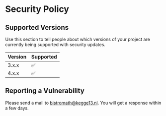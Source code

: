 # Security Policy

## Supported Versions

Use this section to tell people about which versions of your project are
currently being supported with security updates.

| Version | Supported          |
| ------- | ------------------ |
| 3.x.x   | :white_check_mark: |
| 4.x.x   | :white_check_mark: |

## Reporting a Vulnerability

Please send a mail to bistromath@kegge13.nl.
You will get a response within a few days.

